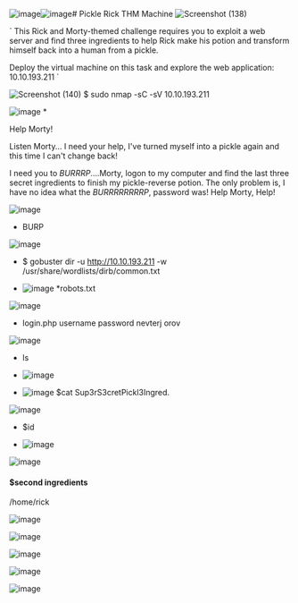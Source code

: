 ![image](https://github.com/T6X3G/F.NS357_Machine-s/assets/110654108/23c30eae-203f-47ec-83be-c515d533351c)![image](https://github.com/T6X3G/F.NS357_Machine-s/assets/110654108/5033a023-5e6f-47be-ac92-c93c1ea83c6e)# Pickle Rick THM Machine
![Screenshot (138)](https://github.com/T6X3G/F.NS357_Machine-s/assets/110654108/5ccca139-16fd-4010-a428-e163e59396a2)

` This Rick and Morty-themed challenge requires you to exploit a web server and find three ingredients to help Rick make his potion and transform himself back into a human from a pickle.

Deploy the virtual machine on this task and explore the web application: 10.10.193.211 ` 

![Screenshot (140)](https://github.com/T6X3G/F.NS357_Machine-s/assets/110654108/14134164-63da-4876-9b94-6f6cd087580e)
$ sudo nmap -sC -sV 10.10.193.211

![image](https://github.com/T6X3G/F.NS357_Machine-s/assets/110654108/6f2585ad-345d-49e0-b3c9-6b30f168bb47)
* 

 Help Morty!

Listen Morty... I need your help, I've turned myself into a pickle again and this time I can't change back!

I need you to *BURRRP*....Morty, logon to my computer and find the last three secret ingredients to finish my pickle-reverse potion. The only problem is, I have no idea what the *BURRRRRRRRP*, password was! Help Morty, Help!


![image](https://github.com/T6X3G/F.NS357_Machine-s/assets/110654108/5d081e0e-3fc1-4b48-91a1-458ac3f8e204)
* BURP

![image](https://github.com/T6X3G/F.NS357_Machine-s/assets/110654108/1791c00a-37c4-4c93-a8f9-0ca3a07ce362)
* $ gobuster dir  -u http://10.10.193.211 -w /usr/share/wordlists/dirb/common.txt

* ![image](https://github.com/T6X3G/F.NS357_Machine-s/assets/110654108/87e3068e-feaf-4ced-976c-b3ec2cf12d52)
*robots.txt

![image](https://github.com/T6X3G/F.NS357_Machine-s/assets/110654108/ee5e521d-acc6-4db5-96fd-c81e77ac820d)

* login.php
  username password nevterj orov

  
![image](https://github.com/T6X3G/F.NS357_Machine-s/assets/110654108/743a7b03-5100-4766-aa79-b6a18a44c81d)
* ls
* ![image](https://github.com/T6X3G/F.NS357_Machine-s/assets/110654108/4bfbd1ec-2a28-48cf-9a5c-51a81b78d447)

* ![image](https://github.com/T6X3G/F.NS357_Machine-s/assets/110654108/66514a57-5f90-4900-ab3b-f89a28cffd73)
 $cat Sup3rS3cretPickl3Ingred. 

![image](https://github.com/T6X3G/F.NS357_Machine-s/assets/110654108/cdcab0dd-1672-425e-b07b-5eebdc038290)
* $id

* ![image](https://github.com/T6X3G/F.NS357_Machine-s/assets/110654108/d820258c-5ad7-4dd3-8d0d-c0373cd5c827)

![image](https://github.com/T6X3G/F.NS357_Machine-s/assets/110654108/328b778e-4dff-4b46-92ef-eb9dda3a2fab)
#### $second ingredients
/home/rick


![image](https://github.com/T6X3G/F.NS357_Machine-s/assets/110654108/1984df96-1354-4c84-a286-4abeebc71e01)

![image](https://github.com/T6X3G/F.NS357_Machine-s/assets/110654108/dc21d5c6-3739-4f1e-a76a-ef4f875baf87)

![image](https://github.com/T6X3G/F.NS357_Machine-s/assets/110654108/07da36c9-49af-4f7c-9dbb-0bc0576327d1)

![image](https://github.com/T6X3G/F.NS357_Machine-s/assets/110654108/fade4790-c667-46bc-b3ea-11d066d8b88d)


![image](https://github.com/T6X3G/F.NS357_Machine-s/assets/110654108/1ae5af4a-a578-490b-91f7-62c7e41430a5)















                                                           



